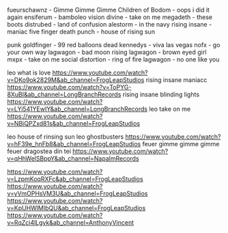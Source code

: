 fueurschawnz - Gimme Gimme Gimme
Children of Bodom - oops i did it again
ensiferum - bamboleo
vision divine - take on me
megadeth - these boots
distrubed - land of confusion
alestorm - in the navy
rising insane - maniac
five finger death punch - house of rising sun

punk
goldfinger - 99 red balloons
dead kennedys - viva las vegas
nofx - go your own way
lagwagon - bad moon rising
lagwagon - brown eyed girl
mxpx - take on me
social distortion - ring of fire
lagwagon - no one like you

leo what is love https://www.youtube.com/watch?v=DKo9ok2829M&ab_channel=FrogLeapStudios
rising insane maniacc https://www.youtube.com/watch?v=ToPYG-8XuBI&ab_channel=LongBranchRecords
rising insane blinding lights https://www.youtube.com/watch?v=LYi541YEwIY&ab_channel=LongBranchRecords
leo take on me https://www.youtube.com/watch?v=NBiQPZxd81s&ab_channel=FrogLeapStudios

leo house of rinsing sun
leo ghostbusters https://www.youtube.com/watch?v=hF39e_hnFb8&ab_channel=FrogLeapStudios
feuer gimme gimme gimme
feuer dragostea din tei https://www.youtube.com/watch?v=qHhWelSBppY&ab_channel=NapalmRecords

https://www.youtube.com/watch?v=LzpmKoqRXFc&ab_channel=FrogLeapStudios
https://www.youtube.com/watch?v=yVmOPHsVM3U&ab_channel=FrogLeapStudios
https://www.youtube.com/watch?v=KpUHWlMIbQU&ab_channel=FrogLeapStudios
https://www.youtube.com/watch?v=RqZci4lLgyk&ab_channel=AnthonyVincent

